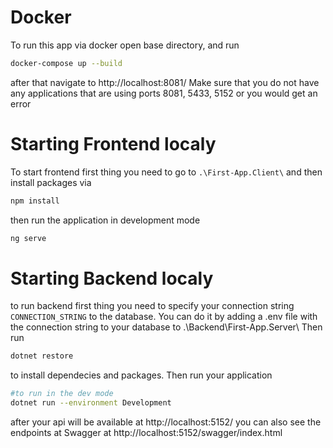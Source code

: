 # Docker
To run this app via docker open base directory, and run 
```sh
docker-compose up --build
```
after that navigate to http://localhost:8081/ Make sure that you do not have any applications that are using ports 8081, 5433, 5152 or you would get an error

# Starting Frontend localy
To start frontend first thing you need to go to `.\First-App.Client\`  and then install packages via
```sh
npm install
```
then run the application in development mode
```sh
ng serve
```
# Starting Backend localy

to run backend first thing you need to specify your connection string `CONNECTION_STRING` to the database. You can do it by adding a .env file with the connection string to your database to .\Backend\First-App.Server\ 
Then run 
```sh
dotnet restore
```
to install dependecies and packages.
Then run your application
```sh
#to run in the dev mode
dotnet run --environment Development
```
after your api will be available at http://localhost:5152/
you can also see the endpoints at Swagger at http://localhost:5152/swagger/index.html
